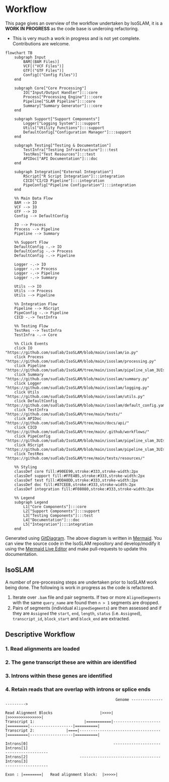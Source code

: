 # Workflow

This page gives an overview of the workflow undertaken by IsoSLAM, it is a **WORK IN PROGRESS** as the code base is
underoing refactoring.

- This is very much a work in progress and is not yet complete. Contributions are welcome.

```{mermaid}
flowchart TB
    subgraph Input
        BAM[(BAM Files)]
        VCF[("VCF Files")]
        GTF[("GTF Files")]
        Config[("Config Files")]
    end

    subgraph Core["Core Processing"]
        IO["Input/Output Handler"]:::core
        Process["Processing Engine"]:::core
        Pipeline["SLAM Pipeline"]:::core
        Summary["Summary Generator"]:::core
    end

    subgraph Support["Support Components"]
        Logger["Logging System"]:::support
        Utils["Utility Functions"]:::support
        DefaultConfig["Configuration Manager"]:::support
    end

    subgraph Testing["Testing & Documentation"]
        TestInfra["Testing Infrastructure"]:::test
        TestRes["Test Resources"]:::test
        APIDoc["API Documentation"]:::doc
    end

    subgraph Integration["External Integration"]
        RScript["R Script Integration"]:::integration
        CICD["CI/CD Pipeline"]:::integration
        PipeConfig["Pipeline Configuration"]:::integration
    end

    %% Main Data Flow
    BAM --> IO
    VCF --> IO
    GTF --> IO
    Config --> DefaultConfig

    IO --> Process
    Process --> Pipeline
    Pipeline --> Summary

    %% Support Flow
    DefaultConfig -.-> IO
    DefaultConfig -.-> Process
    DefaultConfig -.-> Pipeline

    Logger -.-> IO
    Logger -.-> Process
    Logger -.-> Pipeline
    Logger -.-> Summary

    Utils --> IO
    Utils --> Process
    Utils --> Pipeline

    %% Integration Flow
    Pipeline --> RScript
    PipeConfig -.-> Pipeline
    CICD -.-> TestInfra

    %% Testing Flow
    TestRes --> TestInfra
    TestInfra -.-> Core

    %% Click Events
    click IO "https://github.com/sudlab/IsoSLAM/blob/main/isoslam/io.py"
    click Process "https://github.com/sudlab/IsoSLAM/blob/main/isoslam/processing.py"
    click Pipeline "https://github.com/sudlab/IsoSLAM/tree/main/isoslam/pipeline_slam_3UIs/"
    click Summary "https://github.com/sudlab/IsoSLAM/blob/main/isoslam/summary.py"
    click Logger "https://github.com/sudlab/IsoSLAM/blob/main/isoslam/logging.py"
    click Utils "https://github.com/sudlab/IsoSLAM/blob/main/isoslam/utils.py"
    click DefaultConfig "https://github.com/sudlab/IsoSLAM/blob/main/isoslam/default_config.yaml"
    click TestInfra "https://github.com/sudlab/IsoSLAM/tree/main/tests/"
    click APIDoc "https://github.com/sudlab/IsoSLAM/tree/main/docs/api/"
    click CICD "https://github.com/sudlab/IsoSLAM/tree/main/.github/workflows/"
    click PipeConfig "https://github.com/sudlab/IsoSLAM/blob/main/isoslam/pipeline_slam_3UIs/pipeline.yml"
    click RScript "https://github.com/sudlab/IsoSLAM/blob/main/isoslam/pipeline_slam_3UIs/summarize_counts.R"
    click TestRes "https://github.com/sudlab/IsoSLAM/tree/main/tests/resources/"

    %% Styling
    classDef core fill:#90EE90,stroke:#333,stroke-width:2px
    classDef support fill:#FFE4B5,stroke:#333,stroke-width:2px
    classDef test fill:#DDA0DD,stroke:#333,stroke-width:2px
    classDef doc fill:#87CEEB,stroke:#333,stroke-width:2px
    classDef integration fill:#F08080,stroke:#333,stroke-width:2px

    %% Legend
    subgraph Legend
        L1["Core Components"]:::core
        L2["Support Components"]:::support
        L3["Testing Components"]:::test
        L4["Documentation"]:::doc
        L5["Integration"]:::integration
    end
```

Generated using [GitDiagram](https://gitdiagram.com/sudlab/IsoSLAM). The above diagram is written in
[Mermaid][mermaid]. You can view the source code in the IsoSLAM repository and develop/modify it using the [Mermaid Live
Editor][mermaid-live] and make pull-requests to update this documentation.

## IsoSLAM

A number of pre-processing steps are undertaken prior to IsoSLAM work being done. The following is work in progress as
the code is refactored.

1. Iterate over `.bam` file and pair segments. If two or more `AlignedSegments` with the same `query_name` are found
   then `n > 1` segments are dropped.
2. Pairs of segments (individual `AlignedSegments`) are then assessed and if they are `Assigned` the `start`, `end`,
   `length`, `status` (i.e. `Assigned`), `transcript_id`, `block_start` and `block_end` are extracted.

## Descriptive Workflow

<!-- markdownlint-disable MD033 -->
<style>
body {
    counter-reset: h3counter;
}
h3 {
    counter-increment: h3counter;
}
h3:before {
    content: counter(h3counter) ". ";
}
</style>

### Read alignments are loaded

### The gene transcript these are within are identified

### Introns within these genes are identified

### Retain reads that are overlap with introns or splice ends

```text
                                                 Genome ----------------------->

Read Alignment Blocks                     |>>>>|                     |>>>>>>>>>>>>>>>|
Transcript 1:                      |===========|---------------------|=========|-------------------|==========|
Transcript 2:              |====|------------------------------------|=========|-------------------|==========|

Introns[0]                                      ---------------------
Introns[1]                                                                      -------------------
Introns[2]                       ------------------------------------
Introns[3]                                                                      -------------------

Exon : |========|   Read alignment block:  |>>>>>|
```

[mermaid]: https://mermaid.js.org/
[mermaid-live]: https://mermaid.live
